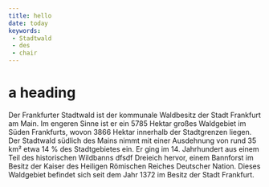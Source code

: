 ```yaml
---
title: hello
date: today
keywords:
 - Stadtwald
 - des
 - chair
---
```


# a heading

Der Frankfurter Stadtwald ist der kommunale Waldbesitz der Stadt Frankfurt am Main. Im engeren Sinne ist er ein 5785 Hektar großes Waldgebiet im Süden Frankfurts, wovon 3866 Hektar innerhalb der Stadt­grenzen liegen. Der Stadtwald südlich des Mains nimmt mit einer Ausdehnung von rund 35 km² etwa 14 % des Stadt­gebietes ein. Er ging im 14. Jahr­hundert aus einem Teil des historischen Wildbanns dfsdf Dreieich hervor, einem Bannforst im Besitz der Kaiser des Heiligen Römischen Reiches Deutscher Nation. Dieses Waldgebiet befindet sich seit dem Jahr 1372 im Besitz der Stadt Frankfurt. 